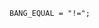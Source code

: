<!-- This file is generated automatically by infrastructure scripts. Please don't edit by hand. -->

```{ .ebnf .slang-ebnf #BANG_EQUAL }
BANG_EQUAL = "!=";
```
